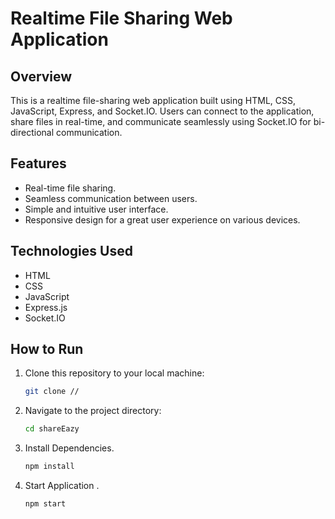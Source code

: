 # Realtime File Sharing Web Application

## Overview

This is a realtime file-sharing web application built using HTML, CSS, JavaScript, Express, and Socket.IO. Users can connect to the application, share files in real-time, and communicate seamlessly using Socket.IO for bi-directional communication.

## Features

- Real-time file sharing.
- Seamless communication between users.
- Simple and intuitive user interface.
- Responsive design for a great user experience on various devices.

## Technologies Used

- HTML
- CSS
- JavaScript
- Express.js
- Socket.IO

## How to Run

1. Clone this repository to your local machine:

   ```bash
   git clone //
   ```

2. Navigate to the project directory:

   ```bash
   cd shareEazy
   ```

3. Install Dependencies.

   ```bash
   npm install
   ```

4. Start Application .
   ```bash
   npm start
   ```
